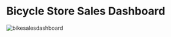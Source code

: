 # Bicycle Store Sales Dashboard
![bikesalesdashboard](https://user-images.githubusercontent.com/121971294/230541871-a896798c-66f0-4b94-8e3f-455b4f66d3f3.png)

